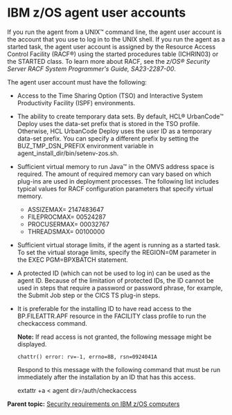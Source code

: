 #  IBM z/OS agent user accounts

If you run the agent from a UNIX™ command line, the agent user account is the account that you use to log in to the UNIX shell. If you run the agent as a started task, the agent user account is assigned by the Resource Access Control Facility \(RACF®\) using the started procedures table \(ICHRIN03\) or the STARTED class. To learn more about RACF, see the *z/OS® Security Server RACF System Programmer's Guide, SA23-2287-00*.

The agent user account must have the following:

-   Access to the Time Sharing Option \(TSO\) and Interactive System Productivity Facility \(ISPF\) environments.
-   The ability to create temporary data sets. By default, HCL® UrbanCode™ Deploy uses the data-set prefix that is stored in the TSO profile. Otherwise, HCL UrbanCode Deploy uses the user ID as a temporary data-set prefix. You can specify a different prefix by setting the BUZ\_TMP\_DSN\_PREFIX environment variable in agent\_install\_dir/bin/setenv-zos.sh.
-   Sufficient virtual memory to run Java™ in the OMVS address space is required. The amount of required memory can vary based on which plug-ins are used in deployment processes. The following list includes typical values for RACF configuration parameters that specify virtual memory.
    -   ASSIZEMAX= 2147483647
    -   FILEPROCMAX= 00524287
    -   PROCUSERMAX= 00032767
    -   THREADSMAX= 00100000
-   Sufficient virtual storage limits, if the agent is running as a started task. To set the virtual storage limits, specify the REGION=0M parameter in the EXEC PGM=BPXBATCH statement.
-   A protected ID \(which can not be used to log in\) can be used as the agent ID. Because of the limitation of protected IDs, the ID cannot be used in steps that require a password or password phrase, for example, the Submit Job step or the CICS TS plug-in steps.
-   It is preferable for the installing ID to have read access to the BP.FILEATTR.APF resource in the FACILITY class profile to run the checkaccess command.

    **Note:** If read access is not granted, the following message might be displayed.

    ```
    chattr() error: rv=-1, errno=8B, rsn=0924041A
    ```

    Respond to this message with the following command that must be run immediately after the installation by an ID that has this access.

    extattr +a < agent dir\>/auth/checkaccess


**Parent topic:** [Security requirements on IBM z/OS computers](../../com.ibm.udeploy.admin.doc/topics/security_zos.md)

